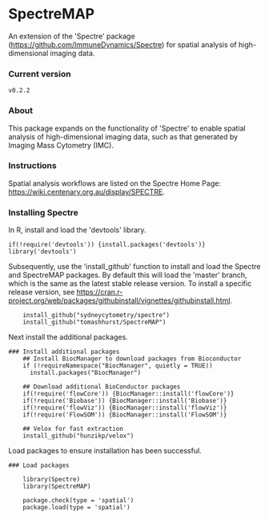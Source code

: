 # SpectreMAP
An extension of the 'Spectre' package (https://github.com/ImmuneDynamics/Spectre) for spatial analysis of high-dimensional imaging data.

### Current version
`v0.2.2`

### About
This package expands on the functionality of 'Spectre' to enable spatial analysis of high-dimensional imaging data, such as that generated by Imaging Mass Cytometry (IMC).

### Instructions
Spatial analysis workflows are listed on the Spectre Home Page: https://wiki.centenary.org.au/display/SPECTRE. 

### Installing Spectre
In R, install and load the 'devtools' library.

```     
if(!require('devtools')) {install.packages('devtools')}
library('devtools')
```

Subsequently, use the 'install_github' function to install and load the Spectre and SpectreMAP packages. By default this will load the 'master' branch, which is the same as the latest stable release version. To install a specific release version, see https://cran.r-project.org/web/packages/githubinstall/vignettes/githubinstall.html.

```
    install_github("sydneycytometry/spectre")
    install_github("tomashhurst/SpectreMAP")
```

Next install the additional packages.

```
### Install additional packages
    ## Install BiocManager to download packages from Bioconductor
    if (!requireNamespace("BiocManager", quietly = TRUE))
      install.packages("BiocManager")
 
    ## Download additional BioConductor packages
    if(!require('flowCore')) {BiocManager::install('flowCore')}
    if(!require('Biobase')) {BiocManager::install('Biobase')}
    if(!require('flowViz')) {BiocManager::install('flowViz')}
    if(!require('FlowSOM')) {BiocManager::install('FlowSOM')}
 
    ## Velox for fast extraction
    install_github("hunzikp/velox")
```

Load packages to ensure installation has been successful.

```
### Load packages
 
    library(Spectre)
    library(SpectreMAP)
 
    package.check(type = 'spatial')
    package.load(type = 'spatial')
```
